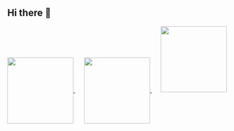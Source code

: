 ## Hi there 👋

<a href="https://github-readme-stats.vercel.app/api?username=tiagofcvale&show_icons=true&theme=transparent" style="margin-right: 20px;">
  <img height="150" style="max-width: 100%;" align="center" src="https://github-readme-stats.vercel.app/api?username=tiagofcvale&show_icons=true&theme=transparent" />
</a>
<a href="https://github.com/tiagofcvale/convoychat" style="margin-right: 20px;">
  <img height="150" style="max-width: 100%;" align="center" src="https://github-readme-stats.vercel.app/api/top-langs?username=tiagofcvale&layout=compact&langs_count=8&card_width=280&theme=transparent" />
</a>
<img src="[https://upload.wikimedia.org/wikipedia/commons/thumb/2/2e/SuperTux.svg/2048px-SuperTux.svg.png](https://www.google.com/url?sa=i&url=https%3A%2F%2Fflathub.org%2Fpt%2Fapps%2Forg.supertuxproject.SuperTux&psig=AOvVaw3tKPzl2DGA_Q14Sa3I0Zd9&ust=1747316758434000&source=images&cd=vfe&opi=89978449&ved=0CBQQjRxqFwoTCMCT6KeMo40DFQAAAAAdAAAAABAE)" height="150" style="max-width: 100%;" />
